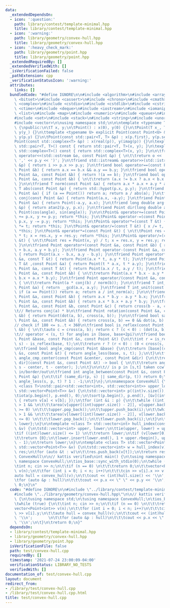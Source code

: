 ```yaml
---
data:
  _extendedDependsOn:
  - icon: ':question:'
    path: library/contest/template-minimal.hpp
    title: library/contest/template-minimal.hpp
  - icon: ':warning:'
    path: library/geometry/convex-hull.hpp
    title: library/geometry/convex-hull.hpp
  - icon: ':heavy_check_mark:'
    path: library/geometry/point.hpp
    title: library/geometry/point.hpp
  _extendedRequiredBy: []
  _extendedVerifiedWith: []
  _isVerificationFailed: false
  _pathExtension: cpp
  _verificationStatusIcon: ':warning:'
  attributes:
    links: []
  bundledCode: "#define IGNORE\n\n#include <algorithm>\n#include <array>\n#include\
    \ <bitset>\n#include <cassert>\n#include <chrono>\n#include <cmath>\n#include\
    \ <complex>\n#include <cstdio>\n#include <cstdlib>\n#include <cstring>\n#include\
    \ <ctime>\n#include <deque>\n#include <iostream>\n#include <iomanip>\n#include\
    \ <list>\n#include <map>\n#include <numeric>\n#include <queue>\n#include <random>\n\
    #include <set>\n#include <stack>\n#include <string>\n#include <unordered_map>\n\
    #include <vector>\n\nusing namespace std;\n\n\ntemplate <typename T> struct Point\
    \ {\npublic:\n\tT x, y;\n\tPoint() : x(0), y(0) {}\n\tPoint(T x_, T y_) : x(x_),\
    \ y(y_) {}\n\ttemplate <typename U> explicit Point(const Point<U> &p) : x(p.x),\
    \ y(p.y) {}\n\tPoint(const std::pair<T, T> &p) : x(p.first), y(p.second) {}\n\t\
    Point(const std::complex<T> &p) : x(real(p)), y(imag(p)) {}\n\texplicit operator\
    \ std::pair<T, T>() const { return std::pair<T, T>(x, y); }\n\texplicit operator\
    \ std::complex<T>() const { return std::complex<T>(x, y); }\n\n\tfriend std::ostream&\
    \ operator<<(std::ostream &o, const Point &p) { \n\t\treturn o << '(' << p.x <<\
    \ ',' << p.y << ')'; }\n\tfriend std::istream& operator>>(std::istream &i, Point\
    \ &p) { return i >> p.x >> p.y; }\n\tfriend bool operator==(const Point &a, const\
    \ Point &b) { return a.x == b.x && a.y == b.y; }\n\tfriend bool operator!=(const\
    \ Point &a, const Point &b) { return !(a == b); }\n\tfriend bool operator<(const\
    \ Point &a, const Point &b) { \n\t\treturn (a.x != b.x ? a.x < b.x : a.y < b.y);\
    \ }\n\n\tfriend T norm(const Point &a) { return a.x * a.x + a.y * a.y; }\n\tfriend\
    \ T abs(const Point &p) { return std::hypot(p.x, p.y); }\n\tfriend T unit(const\
    \ Point &a) { if (a == Point()) return a; return a / abs(a); }\n\tfriend Point\
    \ conj(const Point &a) { return Point(a.x, -a.y); }\n\tfriend Point perp(const\
    \ Point &a) { return Point(-a.y, a.x); }\n\tfriend long double arg(const Point\
    \ &p) { return atan2(p.y, p.x); }\n\tfriend Point dir(long double angle) { return\
    \ Point(cos(angle), sin(angle)); }\n\n\tPoint& operator+=(const Point &p) { x\
    \ += p.x, y += p.y; return *this; }\n\tPoint& operator-=(const Point &p) { x -=\
    \ p.x, y -= p.y; return *this; }\n\tPoint& operator*=(const T &t) { x *= t, y\
    \ *= t; return *this; }\n\tPoint& operator/=(const T &t) { x /= t, y /= t; return\
    \ *this; }\n\tPoint& operator*=(const Point &t) { \n\t\tPoint res = Point(x, y)\
    \ * t; x = res.x, y = res.y; return *this; }\n\tPoint& operator/=(const Point\
    \ &t) { \n\t\tPoint res = Point(x, y) / t; x = res.x, y = res.y; return *this;\
    \ }\n\n\tfriend Point operator+(const Point &a, const Point &b) { return Point(a.x\
    \ + b.x, a.y + b.y); }\n\tfriend Point operator-(const Point &a, const Point &b)\
    \ { return Point(a.x - b.x, a.y - b.y); }\n\tfriend Point operator*(const Point\
    \ &a, const T &t) { return Point(a.x * t, a.y * t); }\n\tfriend Point operator*(const\
    \ T &t ,const Point &a) { return Point(t * a.x, t * a.y); }\n\tfriend Point operator/(const\
    \ Point &a, const T &t) { return Point(a.x / t, a.y / t); }\n\tfriend Point operator*(const\
    \ Point &a, const Point &b) { \n\t\treturn Point(a.x * b.x - a.y * b.y, a.y *\
    \ b.x + a.x * b.y); }\n\tfriend Point operator/(const Point &a, const Point &b)\
    \ { \n\t\treturn Point(a * conj(b) / norm(b)); }\n\n\tfriend T int_norm(const\
    \ Point &a) { return __gcd(a.x, a.y); }\n\tfriend T int_unit(const Point &a) {\
    \ if (a == Point()) return a; return a / int_norm(a); }\n\n\tfriend T cross(const\
    \ Point &a, const Point &b) { return a.x * b.y - a.y * b.x; }\n\tfriend T dot(const\
    \ Point &a, const Point &b) { return a.x * b.x + a.y * b.y; }\n\tfriend T area(const\
    \ Point &a, const Point &b, const Point &c) { return cross(b - a, c - a); }\n\n\
    \t// Returns conj(a) * b\n\tfriend Point rotation(const Point &a, const Point\
    \ &b) { return Point(dot(a, b), cross(a, b)); }\n\n\tfriend bool same_dir(const\
    \ Point &a, const Point &b) { return cross(a, b) == 0 && dot(a, b) > 0; }\n\n\t\
    // check if 180 <= s..t < 360\n\tfriend bool is_reflex(const Point &a, const Point\
    \ &b) { \n\t\tauto c = cross(a, b); return c ? (c < 0) : (dot(a, b) < 0); }\n\n\
    \t// operator < (s, t) for angles in [base, base+2pi)\n\tfriend bool angle_less(const\
    \ Point &base, const Point &s, const Point &t) {\n\t\tint r = is_reflex(base,\
    \ s) - is_reflex(base, t);\n\t\treturn r ? (r < 0) : (0 < cross(s, t));\n\t}\n\
    \n\tfriend bool angle_cmp(const Point &base) {\n\t\treturn [base](const Point\
    \ &s, const Point &t) { return angle_less(base, s, t); };\n\t}\n\tfriend bool\
    \ angle_cmp_center(const Point &center, const Point &dir) {\n\t\treturn [center,\
    \ dir](const Point &s, const Point &t) -> bool { \n\t\t\treturn angle_less(dir,\
    \ s - center, t - center); };\n\t}\n\n\t// is p in [s,t] taken ccw? 1/0/-1 for\
    \ in/border/out\n\tfriend int angle_between(const Point &s, const Point &t, const\
    \ Point &p) {\n\t\tif (same_dir(p, s) || same_dir(p, t)) return 0;\n\t\treturn\
    \ angle_less(s, p, t) ? 1 : -1;\n\t}\n};\n\nnamespace ConvexHull {\n\ntemplate\
    \ <class T>\nstd::pair<std::vector<int>, std::vector<int>> upper_lower_hull(const\
    \ std::vector<Point<T>> &v) {\n\tstd::vector<int> p((int)v.size()), upper, lower;\n\
    \tiota(p.begin(), p.end(), 0);\n\tsort(p.begin(), p.end(), [&v](int a, int b)\
    \ { return v[a] < v[b]; });\n\tfor (int &i : p) {\n\t\twhile ((int)upper.size()\
    \ > 1 && \n\t\t\tarea(v[upper[(int)upper.size() - 2]], v[upper.back()], v[i])\
    \ >= 0) \n\t\t\tupper.pop_back();\n\t\tupper.push_back(i);\n\t\twhile ((int)lower.size()\
    \ > 1 && \n\t\t\tarea(v[lower[(int)lower.size() - 2]], v[lower.back()], v[i])\
    \ <= 0) \n\t\t\tlower.pop_back();\n\t\tlower.push_back(i);\n\t}\n\treturn {upper,\
    \ lower};\n}\n\ntemplate <class T> std::vector<int> hull_index(const std::vector<Point<T>>\
    \ &v) {\n\tstd::vector<int> upper, lower;\n\ttie(upper, lower) = upper_lower_hull(v);\n\
    \tif ((int)lower.size() <= 1) \n\t\treturn lower;\n\tif (v[lower[0]] == v[lower[1]])\n\
    \t\treturn {0};\n\tlower.insert(lower.end(), 1 + upper.rbegin(), upper.rend()\
    \ - 1);\n\treturn lower;\n}\n\ntemplate <class T> std::vector<Point<T>> convex_hull(const\
    \ std::vector<Point<T>> &v) {\n\tstd::vector<int> w = hull_index(v);\n\tstd::vector<Point<T>>\
    \ res;\n\tfor (auto &t : w)\n\t\tres.push_back(v[t]);\n\treturn res;\n}\n\n} //\
    \ ConvexHull\n\n// kattis verified\nint main() {\n\tusing namespace std;\n\tusing\
    \ namespace ConvexHull;\n\tios_base::sync_with_stdio(0);\n\twhile (true) {\n\t\
    \tint n; cin >> n;\n\t\tif (n == 0) \n\t\t\treturn 0;\n\t\tvector<Point<int>>\
    \ v(n);\n\t\tfor (int i = 0; i < n; i++)\n\t\t\tcin >> v[i].x >> v[i].y;\n\t\t\
    auto hull = convex_hull(v);\n\t\tcout << (int)hull.size() << '\\n';       \n\t\
    \tfor (auto &p : hull)\n\t\t\tcout << p.x << \" \" << p.y << '\\n';\n\t}\n\treturn\
    \ 0;\n}\n"
  code: "#define IGNORE\n\n#include \"../library/contest/template-minimal.hpp\"\n\
    #include \"../library/geometry/convex-hull.hpp\"\n\n// kattis verified\nint main()\
    \ {\n\tusing namespace std;\n\tusing namespace ConvexHull;\n\tios_base::sync_with_stdio(0);\n\
    \twhile (true) {\n\t\tint n; cin >> n;\n\t\tif (n == 0) \n\t\t\treturn 0;\n\t\t\
    vector<Point<int>> v(n);\n\t\tfor (int i = 0; i < n; i++)\n\t\t\tcin >> v[i].x\
    \ >> v[i].y;\n\t\tauto hull = convex_hull(v);\n\t\tcout << (int)hull.size() <<\
    \ '\\n';       \n\t\tfor (auto &p : hull)\n\t\t\tcout << p.x << \" \" << p.y <<\
    \ '\\n';\n\t}\n\treturn 0;\n}"
  dependsOn:
  - library/contest/template-minimal.hpp
  - library/geometry/convex-hull.hpp
  - library/geometry/point.hpp
  isVerificationFile: false
  path: test/convex-hull.cpp
  requiredBy: []
  timestamp: '2021-07-24 23:00:09-04:00'
  verificationStatus: LIBRARY_NO_TESTS
  verifiedWith: []
documentation_of: test/convex-hull.cpp
layout: document
redirect_from:
- /library/test/convex-hull.cpp
- /library/test/convex-hull.cpp.html
title: test/convex-hull.cpp
---
```

